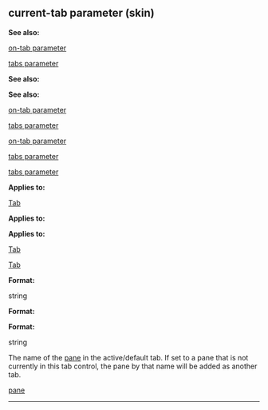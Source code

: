 

 current-tab parameter (skin)
------------------------------




**See also:** 


[on-tab parameter](#/{skin}/param/on-tab) 

[tabs parameter](#/{skin}/param/tabs) 




**See also:** 

**See also:**

[on-tab parameter](#/{skin}/param/on-tab) 

[tabs parameter](#/{skin}/param/tabs) 


[on-tab parameter](#/{skin}/param/on-tab)

[tabs parameter](#/{skin}/param/tabs) 

[tabs parameter](#/{skin}/param/tabs)


**Applies to:** 


[Tab](#/{skin}/control/tab) 



**Applies to:** 

**Applies to:**

[Tab](#/{skin}/control/tab) 

[Tab](#/{skin}/control/tab)


**Format:** 


 string
 


**Format:** 

**Format:**

 string


 The name of the
 [pane](#/{skin}/control/main) 
 in the active/default tab. If set to a pane that is not currently in this tab control, the pane by that name will be added as another tab.



[pane](#/{skin}/control/main)


---


